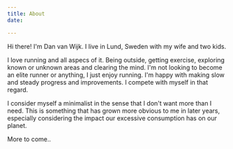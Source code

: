 ```yaml
---
title: About
date: 

---
```

Hi there! I'm Dan van Wijk. I live in Lund, Sweden with my wife and two kids.

I love running and all aspecs of it. Being outside, getting exercise, exploring known or unknown areas and clearing the mind. I'm not looking to become an elite runner or anything, I just enjoy running. I'm happy with making slow and steady progress and improvements. I compete with myself in that regard.

I consider myself a minimalist in the sense that I don't want more than I need. This is something that has grown more obvious to me in later years, especially considering the impact our excessive consumption has on our planet.

More to come..